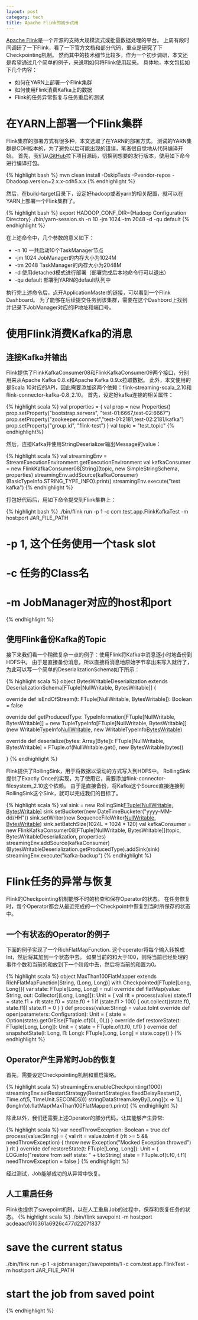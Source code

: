 ```yaml
---
layout: post
category: tech
title: Apache Flink的初步试用
---
```


[Apache Flink](http://flink.apache.org)是一个开源的支持大规模流式或批量数据处理的平台。
上周有段时间调研了一下Flink，看了一下官方文档和部分代码，重点是研究了下Checkpointing机制。
然而其中的技术细节比较多，作为一个初步调研，本文还是希望通过几个简单的例子，来说明如何将Flink使用起来。
具体地，本文包括如下几个内容：

* 如何在YARN上部署一个Flink集群
* 如何使用Flink消费Kafka上的数据
* Flink的任务异常恢复与任务重启的测试

<!--snapshot-->

# 在YARN上部署一个Flink集群

Flink集群的部署方式有很多种，本文选取了在YARN的部署方式。
测试的YARN集群是CDH版本的，为了避免以后可能出现的错误，笔者很自觉地从代码编译开始。
首先，我们从[GitHub](http://github.com/apache/flink)拉下项目源码，切换到想要的发行版本，使用如下命令进行编译打包。

{% highlight bash %}
mvn clean install -DskipTests -Pvendor-repos -Dhadoop.version=2.x.x-cdh5.x.x
{% endhighlight %}

然后，在build-target目录下，设定好hadoop或者yarn的相关配置，就可以在YARN上部署一个Flink集群了。

{% highlight bash %}
export HADOOP_CONF_DIR={Hadoop Configuration Directory}
./bin/yarn-session.sh -n 10 -jm 1024 -tm 2048 -d -qu default
{% endhighlight %}

在上述命令中，几个参数的意义如下：

* -n 10 一共启动10个TaskManager节点
* -jm 1024 JobManager的内存大小为1024M
* -tm 2048 TaskManager的内存大小为2048M
* -d 使用detached模式进行部署（部署完成后本地命令行可以退出）
* -qu default 部署到YARN的default队列中

执行完上述命令后，点开ApplicationMaster的链接，可以看到一个Flink Dashboard。
为了能够在后续提交任务到该集群，需要在这个Dashbord上找到并记录下JobManager对应的IP地址和端口号。

# 使用Flink消费Kafka的消息

## 连接Kafka并输出

Flink提供了FlinkKafkaConsumer08和FlinkKafkaConsumer09两个接口，分别用来从Apache Kafka 0.8.x和Apache Kafka 0.9.x拉取数据。
此外，本文使用的是Scala 10对应的API，因此需要添加这两个依赖：flink-streaming-scala_2.10和flink-connector-kafka-0.8_2.10。
首先，设定好kafka连接的相关属性：

{% highlight scala %}
val properties = {
  val prop = new Properties()
  prop.setProperty("bootstrap.servers", "test-01:6667,test-02:6667")
  prop.setProperty("zookeeper.connect","test-01:2181,test-02:2181/kafka")
  prop.setProperty("group.id", "flink-test")
}
val topic = "test_topic"
{% endhighlight%}

然后，连接Kafka并使用StringDeserializer输出Message的value：

{% highlight scala %}
val streamingEnv = StreamExecutionEnvironment.getExecutionEnvironment
val kafkaConsumer = new FlinkKafkaConsumer08[String](topic, new SimpleStringSchema, properties)
streamingEnv.addSource(kafkaConsumer)(BasicTypeInfo.STRING_TYPE_INFO).print()
streamingEnv.execute("test kafka")
{% endhighlight %}

打包好代码后，用如下命令提交到Flink集群上：

{% highlight bash %}
./bin/flink run -p 1 -c com.test.app.FlinkKafkaTest  -m host:port JAR_FILE_PATH
# -p 1, 这个任务使用一个task slot
# -c 任务的Class名
# -m JobManager对应的host和port
{% endhighlight %}

## 使用Flink备份Kafka的Topic

接下来我们看一个稍微复杂一点的例子：使用Flink将Kafka中消息逐小时地备份到HDFS中。
由于是直接备份消息，所以直接将消息地原始字节拿出来写入就行了，为此可以写一个简单的DeserializationSchema如下所示：

{% highlight scala %}
object BytesWritableDeserialization extends DeserializationSchema[FTuple[NullWritable, BytesWritable]] {

  override def isEndOfStream(t: FTuple[NullWritable, BytesWritable]): Boolean = false

  override def getProducedType: TypeInformation[FTuple[NullWritable, BytesWritable]] =
  new TupleTypeInfo[FTuple[NullWritable, BytesWritable]](new WritableTypeInfo[NullWritable](classOf[NullWritable]),
    new WritableTypeInfo[BytesWritable](classOf[BytesWritable]))

  override def deserialize(bytes: Array[Byte]): FTuple[NullWritable, BytesWritable] =
    FTuple.of(NullWritable.get(), new BytesWritable(bytes))

}
{% endhighlight %}

Flink提供了RollingSink，用于将数据以滚动的方式写入到HDFS中。
RollingSink提供了Exactly Once的实现，为了使用它，需要添加flink-connector-filesystem_2.10这个依赖。
由于是直接备份，将Kafka这个Source直接连接到RollingSink这个Sink，就可以完成我们的目标了。

{% highlight scala %}
val sink = new RollingSink[FTuple[NullWritable, BytesWritable]]("hdfs://user/test/temp_flink_out")
sink.setBucketer(new DateTimeBucketer("yyyy-MM-dd/HH"))
sink.setWriter(new SequenceFileWriter[NullWritable, BytesWritable]())
sink.setBatchSize(1024L * 1024 * 120)
val kafkaConsumer = new FlinkKafkaConsumer08[FTuple[NullWritable, BytesWritable]](topic, BytesWritableDeserialization, properties)
streamingEnv.addSource(kafkaConsumer)(BytesWritableDeserialization.getProducedType).addSink(sink)
streamingEnv.execute("kafka-backup")
{% endhighlight %}

# Flink任务的异常与恢复

Flink的Checkpointing机制能够不时的检查和保存Operator的状态。
在任务恢复时，每个Operator都会从最近完成的一个Checkpoint中恢复到当时所保存的状态中。

## 一个有状态的Operator的例子

下面的例子实现了一个RichFlatMapFunction. 这个operator将每个输入转换成Int，然后将其加到一个状态中去。
如果当前的和大于100，则将当前已经处理的事件个数和当前的和放到下一个阶段中去，然后将当前的和置为0。

{% highlight scala %}
object MaxThan100FlatMapper extends RichFlatMapFunction[String, (Long, Long)] with Checkpointed[FTuple[Long, Long]]{
  var state: FTuple[Long, Long] = null
  override def flatMap(value: String, out: Collector[(Long, Long)]): Unit = {
    val rlt = process(value)
    state.f1 = state.f1 + rlt
    state.f0 = state.f0 + 1
    if (state.f1 > 100) {
      out.collect((state.f0, state.f1))
      state.f1 = 0
    }
  }
  def process(value:String) = value.toInt
  override def open(parameters: Configuration): Unit = {
    state = Option(state).getOrElse(FTuple.of(0L, 0L))
  }
  override def restoreState(t: FTuple[Long, Long]): Unit = {
    state = FTuple.of(t.f0, t.f1)
  }
  override def snapshotState(l: Long, l1: Long): FTuple[Long, Long] = state.copy()
}
{% endhighlight %}

## Operator产生异常时Job的恢复

首先，需要设定Checkpointing机制和重启策略。

{% highlight scala %}
streamingEnv.enableCheckpointing(1000)
streamingEnv.setRestartStrategy(RestartStrategies.fixedDelayRestart(2, Time.of(5, TimeUnit.SECONDS)))
stringDataStream.keyBy[Long](x => 1L)(longInfo).flatMap(MaxThan100FlatMapper).print()
{% endhighlight %}

除此以外，我们还需要上述Operator的部分代码，让其能够产生异常:

{% highlight scala %}
var needThrowException: Boolean = true
def process(value:String) = {
  val rlt = value.toInt
  if (rlt >= 5 && needThrowException) {
    throw new Exception("Mocked Exception throwed")
  }
  rlt
}
override def restoreState(t: FTuple[Long, Long]): Unit = {
  LOG.info("restore from self state: " + t.toString)
  state = FTuple.of(t.f0, t.f1)
  needThrowException = false
}
{% endhighlight %}

经过测试，Job能够成功的从异常中恢复。

## 人工重启任务

Flink也提供了savepoint机制，以在人工重启Job的过程中，保存和恢复任务的状态。
{%  highlight scala %}
./bin/flink  savepoint -m host:port acdeaacf610361a6926c477d2207f837
# save the current status
./bin/flink run -p 1 -s jobmanager://savepoints/1  -c com.test.app.FlinkTest  -m host:port JAR_FILE_PATH
# start the job from saved point
{% endhighlight %}
